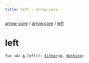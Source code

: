 ```yaml
---
title: left - arrow-core
---
```


[arrow-core](../index.html) / [arrow.core](index.html) / [left](./left.html)

# left

`fun <A> `[`A`](left.html#A)`.left(): `[`Either`](-either/index.html)`<`[`A`](left.html#A)`, `[`Nothing`](https://kotlinlang.org/api/latest/jvm/stdlib/kotlin/-nothing/index.html)`>`